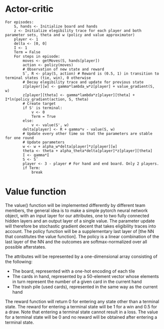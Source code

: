
# Actor-critic

```
For episodes:
	S, hands <- Initialize board and hands
	z <- Initialize elegibility trace for each player and both parameter sets, theta and w (policy and value approximator)
	player <- 1
	delta <- [0, 0]
	I <- 1
	Term = False
	For steps in episode:
		moves <- getMoves(S, hands[player])
		action <- policy(moves)
		# Observation of new state and reward
		Sˆ, R <- play(S, action) # Reward is (0.5, 1) in transition to terminal states (tie, win), 0 otherwise
		# Decay elegibility trace and update for previous state
		z[player][w] <- gamma*lambda_w*z[player] + value_gradient(S, w)
		z[player][theta] <- gamma*lambda*z[player][theta] + I*ln(policy_gradient(action, S, theta)
		# Create target
		if S' is terminal:
			v <- 0
			Term = True
		else:
			v <- value(S', w)
		delta[player] <- R + gamma*v - value(S, w)
		# Update every other time so that the parameters are stable for one round
		# Update parameters
		w <- w + alpha_w*delta[player]*z[player][w]
		theta <- theta + alpha_theta*delta[player]*z[player][theta]
		I <- gamma*I
		S <- Sˆ
		player <- 3 - player # For hand and end board. Only 2 players.
		if Term:
			break
```

# Value function

The value() function will be implemented differently by different team members, the general idea is to make a simple pytorch neural network object, with an input layer for our attributes, one to two fully connected hidden layers and an output layer of a single value. The parameter update will therefore be stochastic gradient decent that takes eligibility traces into account. The policy function will be a supplementary last layer of [the NN that constitutes the value function]. The policy is a linear combination of the last layer of the NN and the outcomes are softmax-normalized over all possible afterstates.

The attributes will be represented by a one-dimensional array consisting of the following:
- The board, represented with a one-hot encoding of each tile
- The cards in hand, represented by a 50-element vector whose elements in turn represent the number of a given card in the current hand
- The trash pile (used cards), represented in the same way as the current hand

The reward function will return 0 for entering any state other than a terminal state. The reward for entering a terminal state will be 1 for a win and 0.5 for a draw. Note that entering a terminal state cannot result in a loss. The value for a terminal state will be 0 and no reward will be obtained after entering a terminal state.
